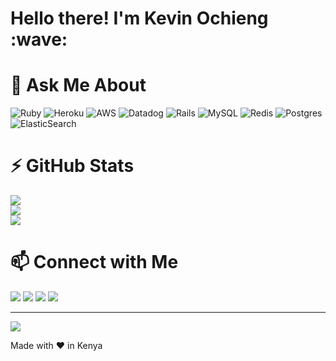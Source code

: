 <h1 align="left" id="macropower-title">Hello there! I'm Kevin Ochieng :wave: </h1>

# 🚀  Ask Me About
![Ruby](https://img.shields.io/badge/ruby-%23CC342D.svg?style=for-the-badge&logo=ruby&logoColor=white) ![Heroku](https://img.shields.io/badge/heroku-%23430098.svg?style=for-the-badge&logo=heroku&logoColor=white) ![AWS](https://img.shields.io/badge/AWS-%23FF9900.svg?style=for-the-badge&logo=amazon-aws&logoColor=white) ![Datadog](https://img.shields.io/badge/datadog-%23632CA6.svg?style=for-the-badge&logo=datadog&logoColor=white) ![Rails](https://img.shields.io/badge/rails-%23CC0000.svg?style=for-the-badge&logo=ruby-on-rails&logoColor=white) ![MySQL](https://img.shields.io/badge/mysql-%2300000f.svg?style=for-the-badge&logo=mysql&logoColor=white) ![Redis](https://img.shields.io/badge/redis-%23DD0031.svg?style=for-the-badge&logo=redis&logoColor=white) ![Postgres](https://img.shields.io/badge/postgres-%23316192.svg?style=for-the-badge&logo=postgresql&logoColor=white) ![ElasticSearch](https://img.shields.io/badge/-ElasticSearch-005571?style=for-the-badge&logo=elasticsearch)
# ⚡️ GitHub Stats
![](https://github-readme-stats.vercel.app/api?username=champagnepappi&theme=dark&hide_border=true&include_all_commits=false&count_private=true)<br/>
![](https://github-readme-streak-stats.herokuapp.com/?user=champagnepappi&theme=dark&hide_border=true)<br/>
![](https://github-readme-stats.vercel.app/api/top-langs/?username=champagnepappi&theme=dark&hide_border=true&include_all_commits=false&count_private=true&layout=compact)
# 📫 Connect with Me	
<p>
<a target="_blank" href="https://www.linkedin.com/in/kevin-ochieng/"><img src="https://img.shields.io/badge/-LinkedIn-0077B5?style=for-the-badge&logo=Linkedin&logoColor=white"></img></a>
<a target="_blank" href="mailto:kevinochieng548@gmail.com"><img src="https://img.shields.io/badge/-Gmail-D14836?style=for-the-badge&logo=Gmail&logoColor=white"></img></a>
<a target="_blank" href="https://medium.com/@kevinlinkin"><img src="https://img.shields.io/badge/-Medium-12100E?style=for-the-badge&logo=Medium&logoColor=white"></img></a>
<a target="_blank" href="https://twitter.com/iamkevyne"><img src="https://img.shields.io/badge/-Twitter-1DA1F2?style=for-the-badge&logo=Twitter&logoColor=white"></img></a>
</p>


---
[![](https://visitcount.itsvg.in/api?id=champagnepappi&icon=8&color=11)](https://visitcount.itsvg.in)

Made with ❤️ in Kenya
